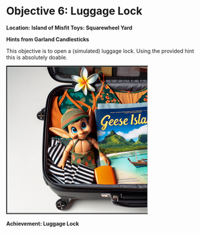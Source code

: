 # Objective 6: Luggage Lock
**Location: Island of Misfit Toys: Squarewheel Yard**

**Hints from Garland Candlesticks**

This objective is to open a (simulated) luggage lock.
Using the provided hint this is absolutely doable.

![Open Luggage](https://github.com/joergschwarzwaelder/hhc2023/blob/main/Objective-6/luggagelock.png)

**Achievement: Luggage Lock**
<!--stackedit_data:
eyJoaXN0b3J5IjpbLTgwNDIwNTEyNywyMDA1MDY5NTUsLTIwMT
AxOTI2M119
-->